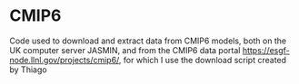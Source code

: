 # CMIP6
Code used to download and extract data from CMIP6 models, both on the UK computer server JASMIN, and from the CMIP6 data portal https://esgf-node.llnl.gov/projects/cmip6/, for which I use the download script created by Thiago 
